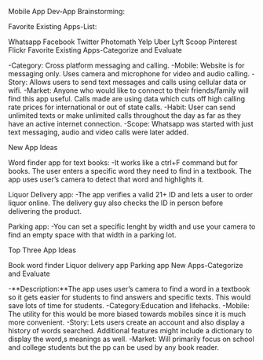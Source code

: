Mobile App Dev-App Brainstorming:

Favorite Existing Apps-List:

Whatsapp
Facebook
Twitter
Photomath
Yelp
Uber
Lyft
Scoop
Pinterest
Flickr
Favorite Existing Apps-Categorize and Evaluate

-Category: Cross platform messaging and calling.
-Mobile: Website is for messaging only. Uses camera and microphone for video and audio calling.
-Story: Allows users to send text messages and calls using cellular data or wifi.
-Market: Anyone who would like to connect to their friends/family will find this app useful. Calls made are using data which cuts off high calling rate prices for international or out of state calls.
-Habit: User can send unlimited texts or make unlimited calls throughout the day as far as they have an active internet connection.
-Scope: Whatsapp was started with just text messaging, audio and video calls were later added.

New App Ideas

Word finder app for text books:
-It works like a ctrl+F command but for books. The user enters a specific word they need to find in a textbook. The app uses user’s camera to detect that word and highlights it.

Liquor Delivery app:
-The app verifies a valid 21+ ID and lets a user to order liquor online. The delivery guy also checks the ID in person before delivering the product.

Parking app:
-You can set a specific lenght by width and use your camera to find an empty space with that width in a parking lot.

Top Three App Ideas

Book word finder
Liquor delivery app
Parking app
New Apps-Categorize and Evaluate

-**Description:**The app uses user’s camera to find a word in a textbook so it gets easier for students to find answers and specific texts. This would save lots of time for students.
-Category:Education and lifehacks.
-Mobile: The utility for this would be more biased towards mobiles since it is much more convenient.
-Story: Lets users create an account and also display a history of words searched. Additional features might include a dictionary to display the word,s meanings as well.
-Market: Will primarily focus on school and college students but the pp can be used by any book reader.
